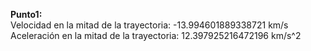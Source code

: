 **Punto1:**<br />
Velocidad en la mitad de la trayectoria:  -13.994601889338721 km/s <br />
Aceleración en la mitad de la trayectoria:  12.397925216472196 km/s^2 <br />
